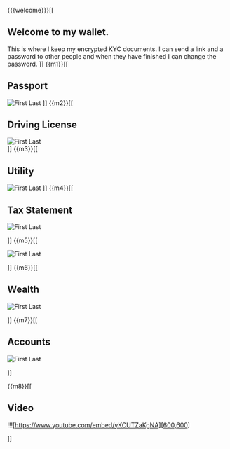 {{{welcome}}}[[
## Welcome to my wallet. 

This is where I keep my encrypted KYC documents. I can send a link and a password to other people and when they have finished I can change the password.
]]
{{m1}}[[

## Passport

![First Last](https://upload.wikimedia.org/wikipedia/commons/5/56/Specimen_Personal_Information_Page_South_Korean_Passport.jpg)
]]
{{m2}}[[

## Driving License

![First Last](https://upload.wikimedia.org/wikipedia/commons/7/79/Californian_sample_driver%27s_license%2C_c._2019.jpg)  
]]
{{m3}}[[

## Utility

![First Last](https://www.nyc.gov/assets/dep/images/content/pages/pay-my-bills/sample-bill-1.gif)
]]
{{m4}}[[

## Tax Statement

![First Last](https://www.oreilly.com/api/v2/epubs/9781119248200/files/images/form1.jpg) 

]]
{{m5}}[[

![First Last](https://upload.wikimedia.org/wikipedia/commons/5/56/Specimen_Personal_Information_Page_South_Korean_Passport.jpg) 

]]
{{m6}}[[

## Wealth


![First Last](https://img2.docer.pl/image/l/ee8881s.png) 

]]
{{m7}}[[

## Accounts
![First Last](https://images.template.net/wp-content/uploads/2019/08/Personal-Assets-and-Liabilities-Statement-Template.jpg) 

]]

{{m8}}[[

## Video

!!![https://www.youtube.com/embed/yKCUTZaKgNA][600,600] 

]]